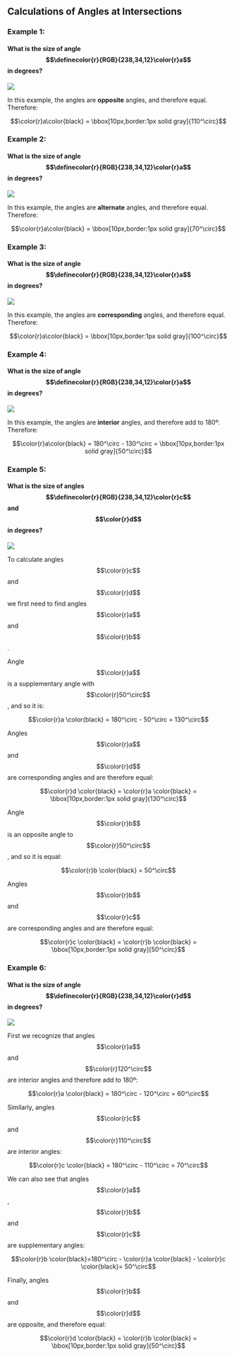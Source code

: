 ## Calculations of Angles at Intersections

### Example 1:

#### What is the size of angle $$\definecolor{r}{RGB}{238,34,12}\color{r}a$$ in degrees?

![](opposite.png)

In this example, the angles are **opposite** angles, and therefore equal. Therefore:

$$\color{r}a\color{black} = \bbox[10px,border:1px solid gray]{110^\circ}$$

### Example 2:

#### What is the size of angle $$\definecolor{r}{RGB}{238,34,12}\color{r}a$$ in degrees?

![](alternate.png)

In this example, the angles are **alternate** angles, and therefore equal. Therefore:

$$\color{r}a\color{black} = \bbox[10px,border:1px solid gray]{70^\circ}$$


### Example 3:

#### What is the size of angle $$\definecolor{r}{RGB}{238,34,12}\color{r}a$$ in degrees?

![](corresponding.png)

In this example, the angles are **corresponding** angles, and therefore equal. Therefore:

$$\color{r}a\color{black} = \bbox[10px,border:1px solid gray]{100^\circ}$$


### Example 4:

#### What is the size of angle $$\definecolor{r}{RGB}{238,34,12}\color{r}a$$ in degrees?

![](interior.png)

In this example, the angles are **interior** angles, and therefore add to 180º. Therefore:

$$\color{r}a\color{black} = 180^\circ - 130^\circ = \bbox[10px,border:1px solid gray]{50^\circ}$$

### Example 5:

#### What is the size of angles $$\definecolor{r}{RGB}{238,34,12}\color{r}c$$ and $$\color{r}d$$ in degrees?

![](compound.png)

To calculate angles $$\color{r}c$$ and $$\color{r}d$$ we first need to find angles $$\color{r}a$$ and $$\color{r}b$$.

Angle $$\color{r}a$$ is a supplementary angle with $$\color{r}50^\circ$$, and so it is:

$$\color{r}a \color{black} = 180^\circ - 50^\circ = 130^\circ$$

Angles $$\color{r}a$$ and $$\color{r}d$$ are corresponding angles and are therefore equal:

$$\color{r}d \color{black} = \color{r}a \color{black} = \bbox[10px,border:1px solid gray]{130^\circ}$$

Angle $$\color{r}b$$ is an opposite angle to $$\color{r}50^\circ$$, and so it is equal:

$$\color{r}b \color{black} = 50^\circ$$

Angles $$\color{r}b$$ and $$\color{r}c$$ are corresponding angles and are therefore equal:

$$\color{r}c \color{black} = \color{r}b \color{black} = \bbox[10px,border:1px solid gray]{50^\circ}$$


### Example 6:

#### What is the size of angle $$\definecolor{r}{RGB}{238,34,12}\color{r}d$$ in degrees?

![](triangle.png)

First we recognize that angles $$\color{r}a$$ and $$\color{r}120^\circ$$ are interior angles and therefore add to 180º:

$$\color{r}a \color{black} = 180^\circ - 120^\circ = 60^\circ$$

Similarly, angles $$\color{r}c$$ and $$\color{r}110^\circ$$ are interior angles:

$$\color{r}c \color{black} = 180^\circ - 110^\circ = 70^\circ$$

We can also see that angles $$\color{r}a$$, $$\color{r}b$$ and $$\color{r}c$$ are supplementary angles:

$$\color{r}b \color{black}=180^\circ - \color{r}a \color{black} - \color{r}c \color{black}= 50^\circ$$

Finally, angles $$\color{r}b$$ and $$\color{r}d$$ are opposite, and therefore equal:

$$\color{r}d \color{black} = \color{r}b \color{black} = \bbox[10px,border:1px solid gray]{50^\circ}$$
